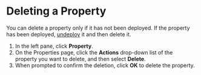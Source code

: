 # Deleting a Property

You can delete a property only if it has not been deployed. If the property has been deployed, [undeploy](</docs/portal/edge-configurations/undeploying-property.md>) it and then delete it.

1. In the left pane, click **Property**.
2. On the Properties page, click the **Actions** drop-down list of the property you want to delete, and then select **Delete**.
3. When prompted to confirm the deletion, click **OK** to delete the property.
